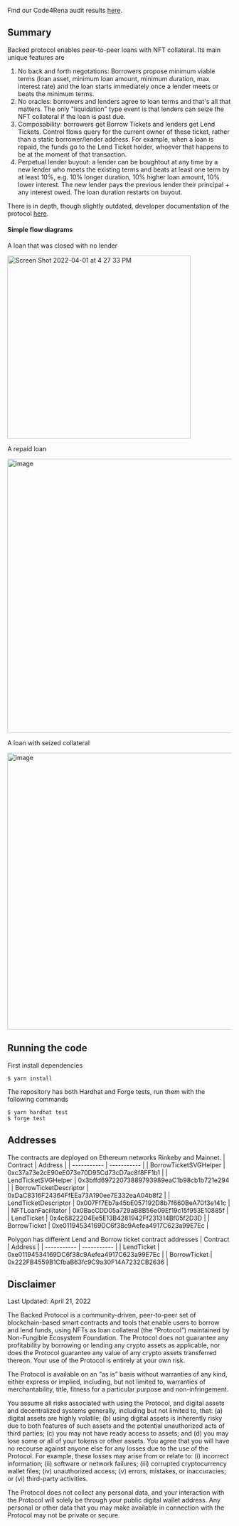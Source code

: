 Find our Code4Rena audit results [here](https://code4rena.com/reports/2022-04-backed/).

## Summary

Backed protocol enables peer-to-peer loans with NFT collateral. Its main unique features are
1. No back and forth negotations: Borrowers propose minimum viable terms (loan asset, minimum loan amount, minimum duration, max interest rate) and the loan starts immediately once a lender meets or beats the minimum terms. 
2. No oracles: borrowers and lenders agree to loan terms and that's all that matters. The only "liquidation" type event is that lenders can seize the NFT collateral if the loan is past due.
3. Composability: borrowers get Borrow Tickets and lenders get Lend Tickets. Control flows query for the current owner of these ticket, rather than a static borrower/lender address. For example, when a loan is repaid, the funds go to the Lend Ticket holder, whoever that happens to be at the moment of that transaction. 
4. Perpetual lender buyout: a lender can be boughtout at any time by a new lender who meets the existing terms and beats at least one term by at least 10%, e.g. 10% longer duration, 10% higher loan amount, 10% lower interest. The new lender pays the previous lender their principal + any interest owed. The loan duration restarts on buyout.

There is in depth, though slightly outdated, developer documentation of the protocol [here](https://github.com/code-423n4/2022-04-backed/blob/main/README.md).

#### Simple flow diagrams
A loan that was closed with no lender

<img width="412" alt="Screen Shot 2022-04-01 at 4 27 33 PM" src="https://user-images.githubusercontent.com/6678357/161338069-8c4f6410-7e42-4e92-a5f7-44406357ba81.png">


A repaid loan

<img width="616" alt="image" src="https://user-images.githubusercontent.com/6678357/161338082-2a150926-1843-47b8-a8e8-fcf678d5b61b.png">

A loan with seized collateral

<img width="622" alt="image" src="https://user-images.githubusercontent.com/6678357/161338113-a3bbfc85-0f82-4d22-9221-c6073eacfadc.png">

## Running the code
First install dependencies
```
$ yarn install
```

The repository has both Hardhat and Forge tests, run them with the following commands 
```
$ yarn hardhat test
$ forge test
```

## Addresses
The contracts are deployed on Ethereum networks Rinkeby and Mainnet. 
| Contract      | Address |
| ----------- | ----------- |
| BorrowTicketSVGHelper      | 0xc37a73e2cE90eE073e70D95Cd73cD7ac8f8FF1b1       |
| LendTicketSVGHelper   | 0x3bffd69722073889793989eaC1b98cb1b721e294        |
| BorrowTicketDescriptor   | 0xDaC8316F24364FfEEa73A190ee7E332eaA04b8f2        |
| LendTicketDescriptor   | 0x007Ff7Eb7a45bE057192D8b7f660BeA70f3e141c        |
| NFTLoanFacilitator   | 0x0BacCDD05a729aB8B56e09Ef19c15f953E10885f        |
| LendTicket   | 0x4c6822204Ee5E13B4281942Ff231314Bf05f2D3D        |
| BorrowTicket   | 0xe01194534169DC6f38c9Aefea4917C623a99E7Ec        |

Polygon has different Lend and Borrow ticket contract addresses
| Contract      | Address |
| ----------- | ----------- |
| LendTicket   | 0xe01194534169DC6f38c9Aefea4917C623a99E7Ec        |
| BorrowTicket   | 0x222FB4559B1CfbaB63fc9C9a30F14A7232CB2636        |

## Disclaimer

Last Updated: April 21, 2022

The Backed Protocol is a community-driven, peer-to-peer set of blockchain-based smart contracts and tools that enable users to borrow and lend funds, using NFTs as loan collateral (the “Protocol”) maintained by Non-Fungible Ecosystem Foundation. The Protocol does not guarantee any profitability by borrowing or lending any crypto assets as applicable, nor does the Protocol guarantee any value of any crypto assets transferred thereon. Your use of the Protocol is entirely at your own risk.

The Protocol is available on an “as is” basis without warranties of any kind, either express or implied, including, but not limited to, warranties of merchantability, title, fitness for a particular purpose and non-infringement.

You assume all risks associated with using the Protocol, and digital assets and decentralized systems generally, including but not limited to, that: (a) digital assets are highly volatile; (b) using digital assets is inherently risky due to both features of such assets and the potential unauthorized acts of third parties; (c) you may not have ready access to assets; and (d) you may lose some or all of your tokens or other assets. You agree that you will have no recourse against anyone else for any losses due to the use of the Protocol. For example, these losses may arise from or relate to: (i) incorrect information; (ii) software or network failures; (iii) corrupted cryptocurrency wallet files; (iv) unauthorized access; (v) errors, mistakes, or inaccuracies; or (vi) third-party activities.

The Protocol does not collect any personal data, and your interaction with the Protocol will solely be through your public digital wallet address. Any personal or other data that you may make available in connection with the Protocol may not be private or secure.
